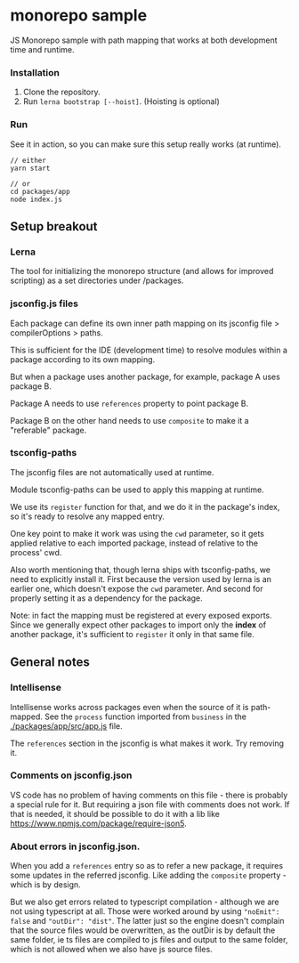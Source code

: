# monorepo sample
JS Monorepo sample with path mapping that works at both development time and runtime.

### Installation
1. Clone the repository.
2. Run `lerna bootstrap [--hoist]`. (Hoisting is optional)

### Run
See it in action, so you can make sure this setup really works (at runtime).
````
// either
yarn start

// or
cd packages/app
node index.js 
````


## Setup breakout
### Lerna
The tool for initializing the monorepo structure (and allows for improved scripting) as a set directories under /packages.

### jsconfig.js files
Each package can define its own inner path mapping on its jsconfig file > compilerOptions > paths.

This is sufficient for the IDE (development time) to resolve modules within a package according to its own mapping.

But when a package uses another package, for example, package A uses package B.

Package A needs to use `references` property to point package B.

Package B on the other hand needs to use `composite` to make it a "referable" package.

### tsconfig-paths
The jsconfig files are not automatically used at runtime.

Module tsconfig-paths can be used to apply this mapping at runtime.

We use its `register` function for that, and we do it in the package's index, so it's ready to resolve any mapped entry.

One key point to make it work was using the `cwd` parameter, so it gets applied relative to each imported package, instead of relative to the process' cwd.

Also worth mentioning that, though lerna ships with tsconfig-paths, we need to explicitly install it. First because the version used by lerna is an earlier one, which doesn't expose the `cwd` parameter. And second for properly setting it as a dependency for the package.

Note: in fact the mapping must be registered at every exposed exports. Since we generally expect other packages to import only the **index** of another package, it's sufficient to `register` it only in that same file.

## General notes

### Intellisense
Intellisense works across packages even when the source of it is path-mapped. See the `process` function imported from `business` in the [./packages/app/src/app.js](./packages/app/src/app.js) file.

The `references` section in the jsconfig is what makes it work. Try removing it.

### Comments on jsconfig.json
VS code has no problem of having comments on this file - there is probably a special rule for it. But requiring a json file with comments does not work. If that is needed, it should be possible to do it with a lib like https://www.npmjs.com/package/require-json5.

### About errors in jsconfig.json.
When you add a `references` entry so as to refer a new package, it requires some updates in the referred jsconfig.
Like adding the `composite` property - which is by design.

But we also get errors related to typescript compilation - although we are not using typescript at all. Those were worked around by using `"noEmit": false` and `"outDir": "dist"`. The latter just so the engine doesn't complain that the source files would be overwritten, as the outDir is by default the same folder, ie ts files are compiled to js files and output to the same folder, which is not allowed when we also have js source files.
